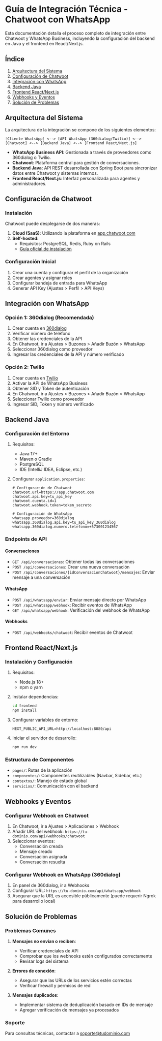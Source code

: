 # Guía de Integración Técnica - Chatwoot con WhatsApp

Esta documentación detalla el proceso completo de integración entre Chatwoot y WhatsApp Business, incluyendo la configuración del backend en Java y el frontend en React/Next.js.

## Índice

1. [Arquitectura del Sistema](#arquitectura-del-sistema)
2. [Configuración de Chatwoot](#configuración-de-chatwoot)
3. [Integración con WhatsApp](#integración-con-whatsapp)
4. [Backend Java](#backend-java)
5. [Frontend React/Next.js](#frontend-reactnextjs)
6. [Webhooks y Eventos](#webhooks-y-eventos)
7. [Solución de Problemas](#solución-de-problemas)

## Arquitectura del Sistema

La arquitectura de la integración se compone de los siguientes elementos:

```
[Cliente WhatsApp] <--> [API WhatsApp (360dialog/Twilio)] <--> [Chatwoot] <--> [Backend Java] <--> [Frontend React/Next.js]
```

- **WhatsApp Business API**: Gestionada a través de proveedores como 360dialog o Twilio.
- **Chatwoot**: Plataforma central para gestión de conversaciones.
- **Backend Java**: API REST desarrollada con Spring Boot para sincronizar datos entre Chatwoot y sistemas internos.
- **Frontend React/Next.js**: Interfaz personalizada para agentes y administradores.

## Configuración de Chatwoot

### Instalación

Chatwoot puede desplegarse de dos maneras:

1. **Cloud (SaaS)**: Utilizando la plataforma en [app.chatwoot.com](https://app.chatwoot.com)
2. **Self-hosted**:
   - Requisitos: PostgreSQL, Redis, Ruby on Rails
   - [Guía oficial de instalación](https://www.chatwoot.com/docs/self-hosted/deployment/install-with-docker)

### Configuración Inicial

1. Crear una cuenta y configurar el perfil de la organización
2. Crear agentes y asignar roles
3. Configurar bandeja de entrada para WhatsApp
4. Generar API Key (Ajustes > Perfil > API Keys)

## Integración con WhatsApp

### Opción 1: 360dialog (Recomendada)

1. Crear cuenta en [360dialog](https://www.360dialog.com/)
2. Verificar número de teléfono
3. Obtener las credenciales de la API
4. En Chatwoot, ir a Ajustes > Buzones > Añadir Buzón > WhatsApp
5. Seleccionar 360dialog como proveedor
6. Ingresar las credenciales de la API y número verificado

### Opción 2: Twilio

1. Crear cuenta en [Twilio](https://www.twilio.com/)
2. Activar la API de WhatsApp Business
3. Obtener SID y Token de autenticación
4. En Chatwoot, ir a Ajustes > Buzones > Añadir Buzón > WhatsApp
5. Seleccionar Twilio como proveedor
6. Ingresar SID, Token y número verificado

## Backend Java

### Configuración del Entorno

1. Requisitos:
   - Java 17+
   - Maven o Gradle
   - PostgreSQL
   - IDE (IntelliJ IDEA, Eclipse, etc.)

2. Configurar `application.properties`:
   ```properties
   # Configuración de Chatwoot
   chatwoot.url=https://app.chatwoot.com
   chatwoot.api.key=tu_api_key
   chatwoot.cuenta.id=1
   chatwoot.webhook.token=token_secreto

   # Configuración de WhatsApp
   whatsapp.proveedor=360dialog
   whatsapp.360dialog.api.key=tu_api_key_360dialog
   whatsapp.360dialog.numero.telefono=+573001234567
   ```

### Endpoints de API

#### Conversaciones

- `GET /api/conversaciones`: Obtener todas las conversaciones
- `POST /api/conversaciones`: Crear una nueva conversación
- `POST /api/conversaciones/{idConversacionChatwoot}/mensajes`: Enviar mensaje a una conversación

#### WhatsApp

- `POST /api/whatsapp/enviar`: Enviar mensaje directo por WhatsApp
- `POST /api/whatsapp/webhook`: Recibir eventos de WhatsApp
- `GET /api/whatsapp/webhook`: Verificación del webhook de WhatsApp

#### Webhooks

- `POST /api/webhooks/chatwoot`: Recibir eventos de Chatwoot

## Frontend React/Next.js

### Instalación y Configuración

1. Requisitos:
   - Node.js 18+
   - npm o yarn

2. Instalar dependencias:
   ```bash
   cd frontend
   npm install
   ```

3. Configurar variables de entorno:
   ```
   NEXT_PUBLIC_API_URL=http://localhost:8080/api
   ```

4. Iniciar el servidor de desarrollo:
   ```bash
   npm run dev
   ```

### Estructura de Componentes

- `pages/`: Rutas de la aplicación
- `componentes/`: Componentes reutilizables (Navbar, Sidebar, etc.)
- `contextos/`: Manejo de estado global
- `servicios/`: Comunicación con el backend

## Webhooks y Eventos

### Configurar Webhook en Chatwoot

1. En Chatwoot, ir a Ajustes > Aplicaciones > Webhook
2. Añadir URL del webhook: `https://tu-dominio.com/api/webhooks/chatwoot`
3. Seleccionar eventos:
   - Conversación creada
   - Mensaje creado
   - Conversación asignada
   - Conversación resuelta

### Configurar Webhook en WhatsApp (360dialog)

1. En panel de 360dialog, ir a Webhooks
2. Configurar URL: `https://tu-dominio.com/api/whatsapp/webhook`
3. Asegurar que la URL es accesible públicamente (puede requerir Ngrok para desarrollo local)

## Solución de Problemas

### Problemas Comunes

1. **Mensajes no envían o reciben**:
   - Verificar credenciales de API
   - Comprobar que los webhooks estén configurados correctamente
   - Revisar logs del sistema

2. **Errores de conexión**:
   - Asegurar que las URLs de los servicios estén correctas
   - Verificar firewall y permisos de red

3. **Mensajes duplicados**:
   - Implementar sistema de deduplicación basado en IDs de mensaje
   - Agregar verificación de mensajes ya procesados

### Soporte

Para consultas técnicas, contactar a soporte@tudominio.com
